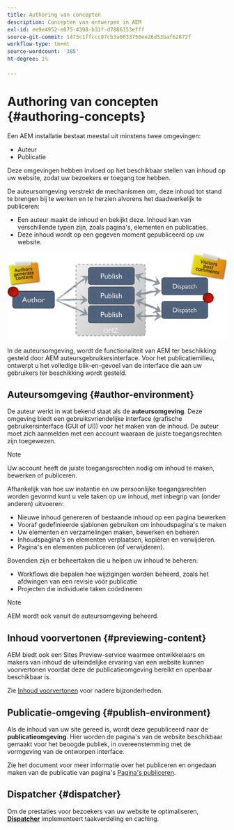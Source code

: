 ```yaml
---
title: Authoring van concepten
description: Concepten van ontwerpen in AEM
exl-id: ee9e4952-e075-4398-b31f-d7886153efff
source-git-commit: 1473c1ffccc87cb3a0033750ee26d53baf62872f
workflow-type: tm+mt
source-wordcount: '385'
ht-degree: 1%

---
```


# Authoring van concepten {#authoring-concepts}

Een AEM installatie bestaat meestal uit minstens twee omgevingen:

* Auteur
* Publicatie

Deze omgevingen hebben invloed op het beschikbaar stellen van inhoud op uw website, zodat uw bezoekers er toegang toe hebben.

De auteursomgeving verstrekt de mechanismen om, deze inhoud tot stand te brengen bij te werken en te herzien alvorens het daadwerkelijk te publiceren:

* Een auteur maakt de inhoud en bekijkt deze. Inhoud kan van verschillende typen zijn, zoals pagina&#39;s, elementen en publicaties.
* Deze inhoud wordt op een gegeven moment gepubliceerd op uw website.

![Diagram van auteur, uitgever, en verzenders](/help/sites-cloud/authoring/assets/author-publish.png)

In de auteursomgeving, wordt de functionaliteit van AEM ter beschikking gesteld door AEM auteursgebruikersinterface. Voor het publicatiemilieu, ontwerpt u het volledige blik-en-gevoel van de interface die aan uw gebruikers ter beschikking wordt gesteld.

## Auteursomgeving {#author-environment}

De auteur werkt in wat bekend staat als de **auteursomgeving**. Deze omgeving biedt een gebruiksvriendelijke interface (grafische gebruikersinterface (GUI of UI)) voor het maken van de inhoud. De auteur moet zich aanmelden met een account waaraan de juiste toegangsrechten zijn toegewezen.

>[!NOTE]
>
>Uw account heeft de juiste toegangsrechten nodig om inhoud te maken, bewerken of publiceren.

Afhankelijk van hoe uw instantie en uw persoonlijke toegangsrechten worden gevormd kunt u vele taken op uw inhoud, met inbegrip van (onder anderen) uitvoeren:

* Nieuwe inhoud genereren of bestaande inhoud op een pagina bewerken
* Vooraf gedefinieerde sjablonen gebruiken om inhoudspagina&#39;s te maken
* Uw elementen en verzamelingen maken, bewerken en beheren
* Inhoudspagina&#39;s en elementen verplaatsen, kopiëren en verwijderen.
* Pagina&#39;s en elementen publiceren (of verwijderen).

Bovendien zijn er beheertaken die u helpen uw inhoud te beheren:

* Workflows die bepalen hoe wijzigingen worden beheerd, zoals het afdwingen van een revisie vóór publicatie
* Projecten die individuele taken coördineren

>[!NOTE]
>
>AEM wordt ook vanuit de auteursomgeving beheerd.

## Inhoud voorvertonen {#previewing-content}

AEM biedt ook een Sites Preview-service waarmee ontwikkelaars en makers van inhoud de uiteindelijke ervaring van een website kunnen voorvertonen voordat deze de publicatieomgeving bereikt en openbaar beschikbaar is.

Zie [Inhoud voorvertonen](/help/sites-cloud/authoring/fundamentals/previewing-content.md) voor nadere bijzonderheden.

## Publicatie-omgeving {#publish-environment}

Als de inhoud van uw site gereed is, wordt deze gepubliceerd naar de **publicatieomgeving**. Hier worden de pagina&#39;s van de website beschikbaar gemaakt voor het beoogde publiek, in overeenstemming met de vormgeving van de ontworpen interface.

Zie het document voor meer informatie over het publiceren en ongedaan maken van de publicatie van pagina&#39;s [Pagina&#39;s publiceren](/help/sites-cloud/authoring/fundamentals/publishing-pages.md).

## Dispatcher {#dispatcher}

Om de prestaties voor bezoekers van uw website te optimaliseren, **[Dispatcher](/help/implementing/dispatcher/overview.md)** implementeert taakverdeling en caching.
